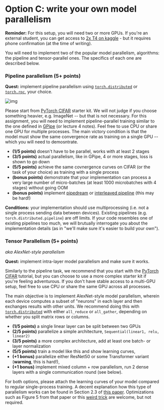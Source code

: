# Option C: write your own model parallelism

__Reminder:__ For this setup, you will need two or more GPUs. If you're an external student, you can get access to [2x T4 on kaggle](https://www.kaggle.com/code/cpmpml/protein-bert-finetune-with-2-t4) - but it requires phone confirmation (at the time of writing).

You will need to implement two of the popular model parallelism, algorithms: the pipeline and tensor-parallel ones. The specifics of each one are described below.

### Pipeline parallelism (5+ points)

__Quest:__ implement pipeline parallelism using [`torch.distributed`](https://pytorch.org/docs/stable/distributed.html) or [`torch.rpc`](https://pytorch.org/docs/stable/rpc.html), your choice.

![img](https://i.imgur.com/Va7GN6x.png)

Please start from [PyTorch CIFAR](https://pytorch.org/tutorials/beginner/blitz/cifar10_tutorial.html) starter kit. We will not judge if you choose something heavier, e.g. ImageNet -- but that is not necessary.
For this assignment, you will need to implement pipeline-parallel training similar to the one defined in [GPipe](https://arxiv.org/abs/1811.06965) (or lecture 4 notes). Feel free to use CPU or share one GPU for multiple processes. The main victory condition is that the model must show the same convergence rate as training on a single GPU -- which you will need to demosntrate.

- __(1/5 points)__ doesn't have to be parallel, works with at least 2 stages
- __(3/5 points)__ actual parallelism, like in GPipe, 4 or more stages, loss is shown to go down
- __(5/5 points)__ achieve the same covnergence curves on CIFAR (or the task of your choice) as training with a single process
- __(bonus points)__ demonstrate that your implementation can process a very large number of micro-batches (at least 1000 microbatches with 4 stages) without going OOM
- __(bonus points)__ implement [pipedream](https://arxiv.org/pdf/1806.03377.pdf) or [interleaved pipeline](https://openreview.net/pdf?id=cw-EmNq5zfD) (this may be hard!)

__Conditions:__ your implementation should use multiprocessing (i.e. not a single process sending data between devices). Existing pipelines (e.g. `torch.distributed.pipeline`) are off limits. If your code resembles one of existing pipelines too much, we will brutually interrogate you about the implementation details (as in "we'll make sure it's easier to build your own").

### Tensor Parallelism (5+ points)
_aka AlexNet-style parallelism_

__Quest:__ implement intra-layer model parallelism and make sure it works.

Similarly to the pipeline task, we recommend that you start with the [PyTorch CIFAR](https://pytorch.org/tutorials/beginner/blitz/cifar10_tutorial.html) tutorial, but you can choose to use a more complex starter kit if you're feeling adventurous. If you don't have stable access to a multi-GPU setup, feel free to use CPU or share the same GPU across all processes.

The main objective is to implement AlexNet-style model parallelism, wherein each device computes a subset of "neurons" in each layer and then exchanges results with other units. We recommend doing this with [`torch.distributed`](https://pytorch.org/docs/stable/distributed.html) with either `all_reduce` or `all_gather`, depending on whether you split matrix rows or columns.

- __(1/5 points)__ a single linear layer can be split between two GPUs
- __(2/5 points)__ parallelize a simple architecture, `Sequential(linear1, relu, linear2)`
- __(3/5 points)__ a more complex architecture, add at least one batch- or layer normalization
- __(5/5 points)__ train a model like this and show learning curves,
- __(+1 bonus)__ parallelize either ResNet50 or some Transformer variant (__warning__, this is hard!),
- __(+1 bonus)__ implement mixed column + row parallelism, run 2 dense layers with a single communication round (see below).

For both options, please attach the learning curves of your model compared to regular single-process training. A decent explanation how this type of parallelism works can be found in Section 2.3 of [this paper](https://arxiv.org/pdf/2104.04473.pdf). Optimizations such as Figure 5 from that paper or this [weird trick](https://arxiv.org/abs/1404.5997) are welcome, but not required.
